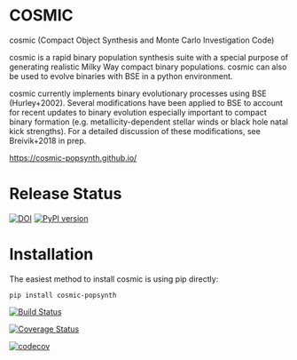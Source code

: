 # COSMIC
cosmic (Compact Object Synthesis and Monte Carlo Investigation Code)

cosmic is a rapid binary population synthesis suite with a special purpose of generating realistic Milky Way compact binary populations. cosmic can also be used to evolve binaries with BSE in a python environment.

cosmic currently implements binary evolutionary processes using BSE (Hurley+2002). Several modifications have been applied to BSE to account for recent updates to binary evolution especially important to compact binary formation (e.g. metallicity-dependent stellar winds or black hole natal kick strengths). For a detailed discussion of these modifications, see Breivik+2018 in prep.

<https://cosmic-popsynth.github.io/>

# Release Status

[![DOI](https://zenodo.org/badge/DOI/10.5281/zenodo.2642803.svg)](https://doi.org/10.5281/zenodo.2642803)
[![PyPI version](https://badge.fury.io/py/cosmic-popsynth.svg)](https://badge.fury.io/py/cosmic-popsynth)


# Installation

The easiest method to install cosmic is using pip directly:

```
pip install cosmic-popsynth
```

[![Build Status](https://travis-ci.org/COSMIC-PopSynth/COSMIC.svg?branch=develop)](https://travis-ci.org/COSMIC-PopSynth/COSMIC)

[![Coverage Status](https://coveralls.io/repos/github/COSMIC-PopSynth/COSMIC/badge.svg?branch=develop)](https://coveralls.io/github/COSMIC-PopSynth/COSMIC?branch=develop)

[![codecov](https://codecov.io/gh/COSMIC-PopSynth/COSMIC/branch/develop/graph/badge.svg)](https://codecov.io/gh/COSMIC-PopSynth/COSMIC)

